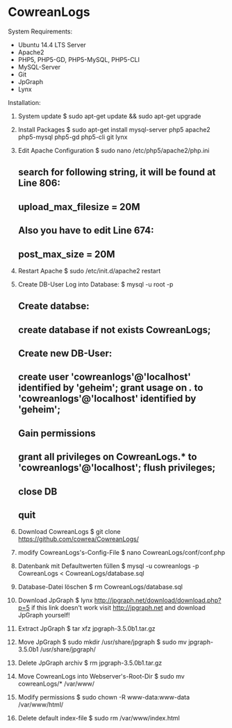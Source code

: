 # CowreanLogs

System Requirements:

- Ubuntu 14.4 LTS Server
- Apache2
- PHP5, PHP5-GD, PHP5-MySQL, PHP5-CLI
- MySQL-Server
- Git
- JpGraph
- Lynx

Installation:

1.  System update
    $ sudo apt-get update && sudo apt-get upgrade

  
2.  Install Packages
    $ sudo apt-get install mysql-server php5 apache2 php5-mysql php5-gd php5-cli git lynx


4.  Edit Apache Configuration
    $ sudo nano /etc/php5/apache2/php.ini
    
      search for following string, it will be found at Line 806:
      --------------------------
      upload_max_filesize = 20M
      --------------------------

    
      Also you have to edit Line 674:
      ---------------------
      post_max_size = 20M
      ---------------------
    

5.  Restart Apache
    $ sudo /etc/init.d/apache2 restart


6.  Create DB-User
    Log into Database:
    $ mysql -u root -p
    
      Create databse:
      -------------------------------------------
      create database if not exists CowreanLogs;
      -------------------------------------------
    
      Create new DB-User:
      ---------------------------------------------------------------------------
      create user 'cowreanlogs'@'localhost' identified by 'geheim';
      grant usage on *.* to 'cowreanlogs'@'localhost' identified by 'geheim';
      ---------------------------------------------------------------------------

      Gain permissions
      ----------------------------------------------------------------------
      grant all privileges on CowreanLogs.* to 'cowreanlogs'@'localhost';
      flush privileges;
      ----------------------------------------------------------------------
      
      close DB
      -----
      quit
      -----


6.  Download CowreanLogs
    $ git clone https://github.com/cowrea/CowreanLogs/

  
7. modify CowreanLogs's-Config-File
    $ nano CowreanLogs/conf/conf.php


8. Datenbank mit Defaultwerten füllen
    $ mysql -u cowreanlogs -p CowreanLogs < CowreanLogs/database.sql

  
9. Database-Datei löschen
    $ rm CowreanLogs/database.sql


10. Download JpGraph
    $ lynx http://jpgraph.net/download/download.php?p=5
    if this link doesn't work visit http://jpgraph.net and download JpGraph yourself!


11. Extract JpGraph
    $ tar xfz jpgraph-3.5.0b1.tar.gz


12. Move JpGraph
    $ sudo mkdir /usr/share/jpgraph
    $ sudo mv jpgraph-3.5.0b1 /usr/share/jpgraph/


13. Delete JpGraph archiv
  $ rm jpgraph-3.5.0b1.tar.gz


14.  Move CowreanLogs into Webserver's-Root-Dir
  $ sudo mv cowreanLogs/* /var/www/
  

15.  Modify permissions
  $ sudo chown -R www-data:www-data /var/www/html/


16.  Delete default index-file
  $ sudo rm /var/www/index.html
